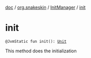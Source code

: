 [doc](../../index.md) / [org.snakeskin](../index.md) / [InitManager](index.md) / [init](./init.md)

# init

`@JvmStatic fun init(): `[`Unit`](https://kotlinlang.org/api/latest/jvm/stdlib/kotlin/-unit/index.html)

This method does the initialization


